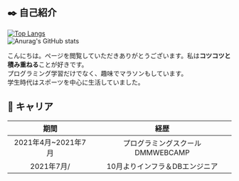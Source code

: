 ## ✒️ 自己紹介

[![Top Langs](https://github-readme-stats.vercel.app/api/top-langs/?username=tomofumi-run&layout=compact&bg_color=F5F5F5&title_color=111111&text_color=111111)](https://github.com/anuraghazra/github-readme-stats)<br>
![Anurag's GitHub stats](https://github-readme-stats.vercel.app/api?username=tomofumi-run&show_icons=true&theme=graywhite)<br>

こんにちは。ページを閲覧していただきありがとうございます。私は**コツコツと積み重ねる**ことが好きです。<br>
プログラミング学習だけでなく、趣味でマラソンもしています。<br>
学生時代はスポーツを中心に生活していました。<br>

## 👟 キャリア

| 期間     | 経歴      |
|:-----------:|:------------:|
| 2021年4月~2021年7月 | プログラミングスクールDMMWEBCAMP|
| 2021年7月/ | 10月よりインフラ＆DBエンジニア|
<!--
**tomofumi-run/tomofumi-run** is a ✨ _special_ ✨ repository because its `README.md` (this file) appears on your GitHub profile.

Here are some ideas to get you started:

- 🔭 I’m currently working on ...
- 🌱 I’m currently learning ...
- 👯 I’m looking to collaborate on ...
- 🤔 I’m looking for help with ...
- 💬 Ask me about ...
- 📫 How to reach me: ...
- 😄 Pronouns: ...
- ⚡ Fun fact: ...
-->
